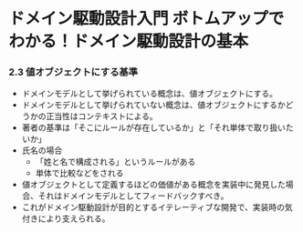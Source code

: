 # ドメイン駆動設計入門 ボトムアップでわかる！ドメイン駆動設計の基本

### 2.3 値オブジェクトにする基準

- ドメインモデルとして挙げられている概念は、値オブジェクトにする。
- ドメインモデルとして挙げられていない概念は、値オブジェクトにするかどうかの正当性はコンテキストによる。
- 著者の基準は「そこにルールが存在しているか」と「それ単体で取り扱いたいか」
- 氏名の場合
  - 「姓と名で構成される」というルールがある
  - 単体で比較などをされる
- 値オブジェクトとして定義するほどの価値がある概念を実装中に発見した場合、それはドメインモデルとしてフィードバックすべき。
- これがドメイン駆動設計が目的とするイテレーティブな開発で、実装時の気付きにより支えられる。

